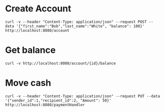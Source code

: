 # Create Account
``curl -v --header "Content-Type: application/json" --request POST --data '{"first_name":"Bob","last_name":"White", "balance": 100}' http://localhost:8080/account``
# Get balance
``curl -v http://localhost:8080/account/{id}/balance``
# Move cash
``curl -v --header "Content-Type: application/json" --request PUT --data '{"sender_id":1,"recipient_id":2, "Amount": 50}' http://localhost:8080/paymentHandler``
